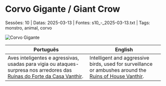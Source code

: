 ﻿
# Corvo Gigante / Giant Crow

Sessões: 10 | Datas: 2025-03-13 | Fontes: s10_-_2025-03-13.txt | Tags: monstro, animal, corvo

![Corvo Gigante](assets/monsters/monster_blank.png)

| Português | English |
|-----------|---------|
| Aves inteligentes e agressivas, usadas para vigia ou ataques-surpresa nos arredores das [Ruínas do Forte da Casa Vanthir](ruinas_do_forte_da_casa_vanthir.md). | Intelligent and aggressive birds, used for surveillance or ambushes around the [Ruins of House Vanthir](ruinas_do_forte_da_casa_vanthir.md). |

